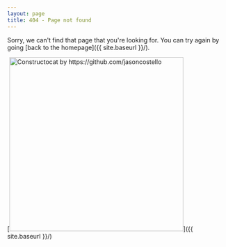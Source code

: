 ```yaml
---
layout: page
title: 404 - Page not found
---
```


Sorry, we can't find that page that you're looking for. You can try again by going [back to the homepage]({{ site.baseurl }}/).

[<img src="{{ site.baseurl }}/images/minseok.jpg" alt="Constructocat by https://github.com/jasoncostello" style="width: 400px;"/>]({{ site.baseurl }}/)

